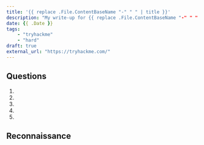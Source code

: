 ```yaml
---
title: '{{ replace .File.ContentBaseName "-" " " | title }}'
description: "My write-up for {{ replace .File.ContentBaseName "-" " " | title }}"
date: {{ .Date }}
tags: 
    - "tryhackme"
    - "hard"
draft: true
external_url: "https://tryhackme.com/"
---
```


## Questions
1.
1.
1.
1.
1.

## Reconnaissance

